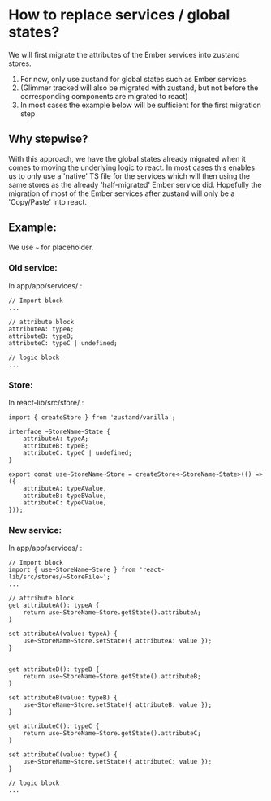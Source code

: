 # How to replace services / global states?

We will first migrate the attributes of the Ember services into zustand stores.

1. For now, only use zustand for global states such as Ember services. 
2. (Glimmer tracked will also be migrated with zustand, but not before the corresponding components are migrated to react)
3. In most cases the example below will be sufficient for the first migration step

## Why stepwise?
With this approach, we have the global states already migrated when it comes to moving the underlying logic to react. In most cases this enables us to only use a 'native' TS file for the services which will then using the same stores as the already 'half-migrated' Ember service did. Hopefully the migration of most of the Ember services after zustand will only be a 'Copy/Paste' into react.

## Example:
We use ```~``` for placeholder.

### Old service:
In app/app/services/ :
```
// Import block
...

// attribute block
attributeA: typeA;
attributeB: typeB;
attributeC: typeC | undefined;

// logic block
...
```

### Store:
In react-lib/src/store/ :
```
import { createStore } from 'zustand/vanilla';

interface ~StoreName~State {
    attributeA: typeA;
    attributeB: typeB;
    attributeC: typeC | undefined;
}

export const use~StoreName~Store = createStore<~StoreName~State>(() => ({
    attributeA: typeAValue,
    attributeB: typeBValue,
    attributeC: typeCValue,
}));
```

### New service:
In app/app/services/ :
```
// Import block
import { use~StoreName~Store } from 'react-lib/src/stores/~StoreFile~';
...

// attribute block
get attributeA(): typeA {
    return use~StoreName~Store.getState().attributeA;
}

set attributeA(value: typeA) {
    use~StoreName~Store.setState({ attributeA: value });
}


get attributeB(): typeB {
    return use~StoreName~Store.getState().attributeB;
}

set attributeB(value: typeB) {
    use~StoreName~Store.setState({ attributeB: value });
}

get attributeC(): typeC {
    return use~StoreName~Store.getState().attributeC;
}

set attributeC(value: typeC) {
    use~StoreName~Store.setState({ attributeC: value });
}

// logic block
...
